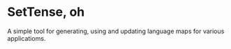 # SetTense, oh

A simple tool for generating, using and updating language maps for
various applicatioms.

